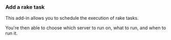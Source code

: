 

### Add a rake task
This add-in allows you to schedule the execution of rake tasks.

You're then able to choose which server to run on, what to run, and when to run it.

